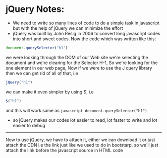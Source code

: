 # jQuery Notes:

* We need to write so many lines of code to do a simple task in javascript but with the help of jQuery we can minimize  the effort
* jQuery was built by John Resig in 2006 to convert long javascript codes into short and sweet codes.
Now the code which was written like this:
```javascript
document.querySelector("h1")
```
we were looking through the DOM of our Web site we're selecting the document and we're clearing for the Selecter H-1, So we're looking for the one element in our web page, Now if we were to use the J query library then we can get rid of all of that, i.e

```javascript
jQuery("h1")
```
we can make it even simpler by using $, i.e

```javascript
$("h1")
```
and this will work same as ```javascript document.querySelector("h1") ```

* so jQuery makes our codes lot easier to read, lot faster to write and lot easier to debug 

--------------------------------------------------------------------------------------------------------------------

Now to use jQuery, we have to attach it, either we can download it or just attach the CDN i.e the link just like we used to do in bootstarp, so we'll just attach the link before the javascript source in HTML code


